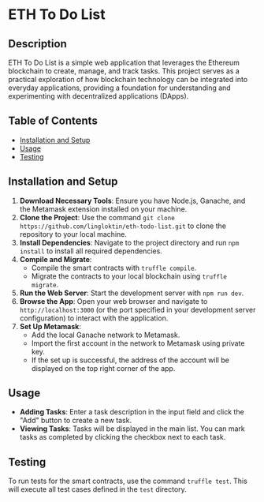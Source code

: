 # ETH To Do List

## Description

ETH To Do List is a simple web application that leverages the Ethereum blockchain to create, manage, and track tasks. This project serves as a practical exploration of how blockchain technology can be integrated into everyday applications, providing a foundation for understanding and experimenting with decentralized applications (DApps).

## Table of Contents

- [Installation and Setup](#installation-and-setup)
- [Usage](#usage)
- [Testing](#testing)

## Installation and Setup

1. **Download Necessary Tools**: Ensure you have Node.js, Ganache, and the Metamask extension installed on your machine.
2. **Clone the Project**: Use the command `git clone https://github.com/lingloktin/eth-todo-list.git` to clone the repository to your local machine.
3. **Install Dependencies**: Navigate to the project directory and run `npm install` to install all required dependencies.
4. **Compile and Migrate**:
   - Compile the smart contracts with `truffle compile`.
   - Migrate the contracts to your local blockchain using `truffle migrate`.
5. **Run the Web Server**: Start the development server with `npm run dev`.
6. **Browse the App**: Open your web browser and navigate to `http://localhost:3000` (or the port specified in your development server configuration) to interact with the application.
7. **Set Up Metamask**:
   - Add the local Ganache network to Metamask.
   - Import the first account in the network to Metamask using private key.
   - If the set up is successful, the address of the account will be displayed on the top right corner of the app.

## Usage

- **Adding Tasks**: Enter a task description in the input field and click the "Add" button to create a new task.
- **Viewing Tasks**: Tasks will be displayed in the main list. You can mark tasks as completed by clicking the checkbox next to each task.

## Testing

To run tests for the smart contracts, use the command `truffle test`. This will execute all test cases defined in the `test` directory.
